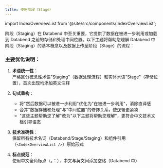 ```yaml
---
title: 使用阶段（Stage）
---
```


import IndexOverviewList from '@site/src/components/IndexOverviewList';

阶段（Staging）在 Databend 中至关重要，它提供了数据在被进一步利用或加载到 Databend 之前的存储和处理中间位置。以下主题将帮助您理解 Databend 中阶段（Staging）的基本概念以及数据上传至阶段（Stage）的流程：

<IndexOverviewList />

### 主要优化说明：
1. **术语统一性**：  
   严格区分概念性术语"Staging"（数据处理流程）和实体术语"Stage"（存储位置），首次出现均添加英文注释

2. **句式重构**：  
   - 将"然后数据可以被进一步利用"优化为"在被进一步利用"，消除直译感  
   - 合并"数据存储和处理"与"中间位置"的修饰关系，使逻辑更紧凑  
   - "这些主题帮助您了解"改为"以下主题将帮助您理解"，更符合中文技术文档引导语态

3. **技术准确性**：  
   保留所有技术名词（Databend/Stage/Staging）和组件引用（`<IndexOverviewList />`）原始形式

4. **标点规范**：  
   使用中文全角标点（。：），中文与英文间添加空格（Databend 中）